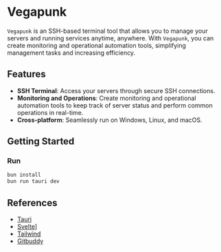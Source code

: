 # Vegapunk

`Vegapunk` is an SSH-based terminal tool that allows you to manage your servers and running services anytime, anywhere. With `Vegapunk`, you can create monitoring and operational automation tools, simplifying management tasks and increasing efficiency.

## Features

- **SSH Terminal**: Access your servers through secure SSH connections.
- **Monitoring and Operations**: Create monitoring and operational automation tools to keep track of server status and perform common operations in real-time.
- **Cross-platform**: Seamlessly run on Windows, Linux, and macOS.

## Getting Started

### Run
```bash
bun install
bun run tauri dev
```

## References

- [Tauri](https://tauri.app/)
- [Svelte](https://svelte.dev/)]
- [Tailwind](https://tailwindcss.com/)
- [Gitbuddy](https://github.com/fujianbang/GitBuddy)